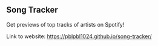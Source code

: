 ## Song Tracker

Get previews of top tracks of artists on Spotify!

Link to website: https://pblpbl1024.github.io/song-tracker/
